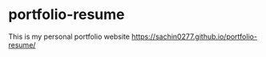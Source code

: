 # portfolio-resume
This is my personal portfolio website
https://sachin0277.github.io/portfolio-resume/
